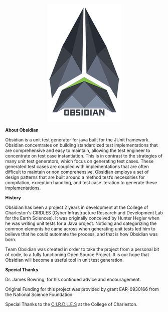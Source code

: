 

<!--Obsidian Logo/ Link to Portal-->
<p margin-top="1000px" align="center">
	<a href="http://www.obsidiantest.org"><img  src="https://github.com/jhhegler/obsidian/blob/master/images/obsidianLogoForREADME.png?raw=true"/></a>
</p>

**About Obsidian**

Obsidian is a unit test generator for java built for the JUnit framework. Obsidian concentrates on building standardized test implementations that are comprehensive and easy to maintain, allowing the test engineer to concentrate on test case instantiation. This is in contrast to the strategies of many unit test generators, which focus on generating test cases. These generated test cases are coupled with implementations that are often difficult to maintain or non comprehensive. Obsidian employs a set of design patterns that are built around a method test’s necessities for compilation, exception handling, and test case iteration to generate these implementations.

**History**

Obsidian has been a project 2 years in development at the College of Charleston's CIRDLES (Cyber Infrastructure Research and Development Lab for the Earth Sciences). It was originally conceived by Hunter Hegler when he was writing unit tests for a Java project. Noticing and categorizing the common elements he came across when generating unit tests led him to believe that he could automate the process, and that is how Obsidian was born.

Team Obsidian was created in order to take the project from a personal bit of code, to a fully functioning Open Source Project. It is our hope that Obsidian will become a useful tool in unit test generation.

**Special Thanks**

Dr. James Bowring, for his continued advice and encouragement.

Original Funding for this project was provided by grant EAR-0930166 from the National Science Foundation.

Special Thanks to the [C.I.R.D.L.E.S](http://cirdles.org/) at the College of Charleston.

